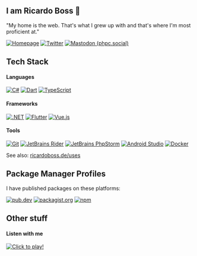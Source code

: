 ## I am Ricardo Boss 👋

"My home is the web. That's what I grew up with and that's where I'm most proficient at."

[![Homepage](https://img.shields.io/badge/ricardoboss.de-%2333aa66.svg?logo=zenbrowser&logoColor=white)](https://ricardoboss.de)
[![Twitter](https://img.shields.io/badge/@__ricardoboss-%231c9cea.svg?logo=x&logoColor=white)](https://twitter.com/_ricardoboss)
<a rel="me nofollow" href="https://phpc.social/@ricardoboss"><img src="https://img.shields.io/badge/ricardoboss@phpc.social-%23006567.svg?logo=mastodon&logoColor=white" alt="Mastodon (phpc.social)"></a>

## Tech Stack

#### Languages

[![C#](https://img.shields.io/badge/C%23-%23239120.svg?logo=c-sharp&logoColor=white)](#)
[![Dart](https://img.shields.io/badge/Dart-%230175c2.svg?logo=dart&logoColor=white)](#)
[![TypeScript](https://img.shields.io/badge/TypeScript-%233178c6.svg?logo=ts-node&logoColor=white)](#)

#### Frameworks

[![.NET](https://img.shields.io/badge/.NET-%23512bd4.svg)](#)
[![Flutter](https://img.shields.io/badge/Flutter-%2302569b.svg?logo=flutter&logoColor=white)](#)
[![Vue.js](https://img.shields.io/badge/Vue.js-%234fc08d.svg?logo=vue.js&logoColor=white)](#)

#### Tools

[![Git](https://img.shields.io/badge/Git-%23f05032.svg?logo=git&logoColor=white)](#)
[![JetBrains Rider](https://img.shields.io/badge/Rider-%23000000.svg?logo=rider&logoColor=white)](#)
[![JetBrains PhpStorm](https://img.shields.io/badge/PhpStorm-%23000000.svg?logo=phpstorm&logoColor=white)](#)
[![Android Studio](https://img.shields.io/badge/Android_Studio-%233ddc84.svg?logo=android-studio&logoColor=white)](#)
[![Docker](https://img.shields.io/badge/Docker-%232496ed.svg?logo=docker&logoColor=white)](#)

See also: [ricardoboss.de/uses](https://ricardoboss.de/uses)

## Package Manager Profiles

I have published packages on these platforms:

[![pub.dev](https://img.shields.io/badge/pub.dev-ricardoboss.de-%230175c2.svg?logo=dart)](https://pub.dev/publishers/ricardoboss.de/packages)
[![packagist.org](https://img.shields.io/badge/Packagist-ricardoboss-%23f28d1a.svg?logo=packagist)](https://packagist.org/packages/ricardoboss)
[![npm](https://img.shields.io/badge/npm-ricardoboss-%23cb3837.svg?logo=npm)](https://www.npmjs.com/~ricardoboss)

## Other stuff

#### Listen with me

[![Click to play!](https://spotify-github-profile.kittinanx.com/api/view?uid=9uch48y3s8j6b2vn9zmk67z7n&cover_image=true&theme=novatorem&background_color=121212&interchange=true&bar_color=53b14f&bar_color_cover=true)](https://spotify-github-profile.kittinanx.com/api/view?uid=9uch48y3s8j6b2vn9zmk67z7n&redirect=true)
